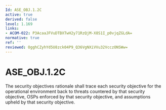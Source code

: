 ```yaml
---
Id: ASE_OBJ.1.2C
active: true
derived: false
level: 1.169
links:
- ACOM-022: P3AcaaJFVuDTBXTwH2y71RzQjM-X8S1I_p0vjqZGLdA=
normative: true
ref: ''
reviewed: OgghCZyhYd5U8zck04P9_Q36VgNXiVVu32VcczONSWw=
---
```


# ASE_OBJ.1.2C

The security objectives rationale shall trace each security objective for the operational environment back to threats countered by that security objective, OSPs enforced by that security objective, and assumptions upheld by that security objective.